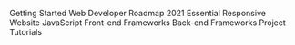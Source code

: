 Getting Started
Web Developer Roadmap 2021
Essential
Responsive Website
JavaScript
Front-end Frameworks
Back-end Frameworks
Project Tutorials
